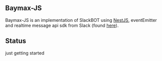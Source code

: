 ## Baymax-JS

Baymax-JS is an implementation of SlackBOT using [NestJS](nestjs.com), eventEmitter and realtime message api sdk from Slack (found [here](https://github.com/slackapi/node-slack-sdk)).

## Status

just getting started